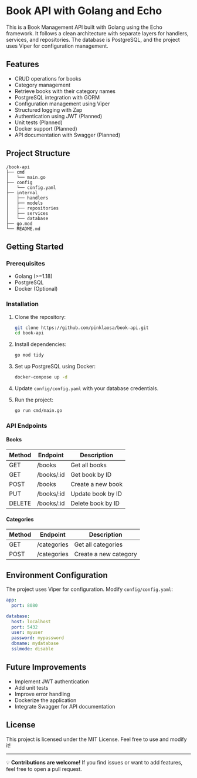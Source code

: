 # Book API with Golang and Echo

This is a Book Management API built with Golang using the Echo framework. It follows a clean architecture with separate layers for handlers, services, and repositories. The database is PostgreSQL, and the project uses Viper for configuration management.

## Features

- CRUD operations for books
- Category management
- Retrieve books with their category names
- PostgreSQL integration with GORM
- Configuration management using Viper
- Structured logging with Zap
- Authentication using JWT (Planned)
- Unit tests (Planned)
- Docker support (Planned)
- API documentation with Swagger (Planned)

## Project Structure

```
/book-api
├── cmd
│   └── main.go
├── config
│   └── config.yaml
├── internal
│   ├── handlers
│   ├── models
│   ├── repositories
│   ├── services
│   └── database
├── go.mod
└── README.md
```

## Getting Started

### Prerequisites

- Golang (>=1.18)
- PostgreSQL
- Docker (Optional)

### Installation

1. Clone the repository:
   ```sh
   git clone https://github.com/pinklaosa/book-api.git
   cd book-api
   ```
2. Install dependencies:
   ```sh
   go mod tidy
   ```
3. Set up PostgreSQL using Docker:
   ```sh
   docker-compose up -d
   ```
4. Update `config/config.yaml` with your database credentials.

5. Run the project:
   ```sh
   go run cmd/main.go
   ```

### API Endpoints

#### Books
| Method | Endpoint       | Description             |
|--------|---------------|-------------------------|
| GET    | /books        | Get all books          |
| GET    | /books/:id    | Get book by ID         |
| POST   | /books        | Create a new book      |
| PUT    | /books/:id    | Update book by ID      |
| DELETE | /books/:id    | Delete book by ID      |

#### Categories
| Method | Endpoint        | Description              |
|--------|----------------|--------------------------|
| GET    | /categories    | Get all categories       |
| POST   | /categories    | Create a new category    |

## Environment Configuration

The project uses Viper for configuration. Modify `config/config.yaml`:
```yaml
app:
  port: 8080

database:
  host: localhost
  port: 5432
  user: myuser
  password: mypassword
  dbname: mydatabase
  sslmode: disable
```

## Future Improvements

- Implement JWT authentication
- Add unit tests
- Improve error handling
- Dockerize the application
- Integrate Swagger for API documentation

## License

This project is licensed under the MIT License. Feel free to use and modify it!

---

💡 **Contributions are welcome!** If you find issues or want to add features, feel free to open a pull request.

